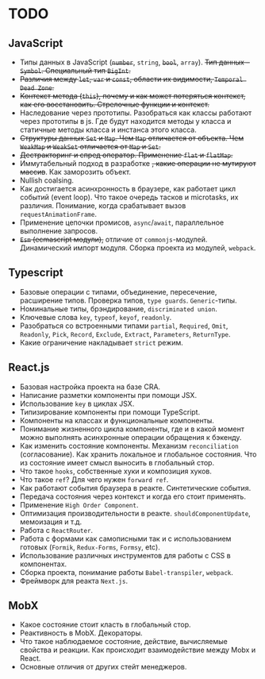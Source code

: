# TODO
## JavaScript
+ Типы данных в JavaScript (~~`number`~~, `string`, ~~`bool`~~, `array`). ~~Тип данных – `Symbol`. Специальный тип `BigInt`.~~
+ ~~Различия между `let`, `var` и `const`, области их видимости, `Temporal Dead Zone`.~~
+ ~~Контекст метода (`this`), почему и как может потеряться контекст, как его восстановить. Стрелочные функции и контекст.~~
+ Наследование через прототипы. Разобраться как классы работают через прототипы в js. Где будут находится методы у класса и статичные методы класса и инстанса этого класса.
+ ~~Структуры данных `Set` и `Map`. Чем `Map` отличается от объекта. Чем `WeakMap` и `WeakSet` отличается от `Map` и `Set`.~~
+ ~~Дестракторинг и спред оператор. Применение `flat` и `flatMap`.~~
+ Иммутабельный подход в разработке ~~, какие операции не мутируют массив~~. Как заморозить объект.
+ Nullish coalsing.
+ Как достигается асинхронность в браузере, как работает цикл событий (event loop). Что такое очередь тасков и microtasks, их различия. Понимание, когда срабатывает вызов `requestAnimationFrame`.
+ Применение цепочки промисов, `async`/`await`, параллельное выполнение запросов.
+ ~~`Esm` (ecmascript модули),~~ отличие от `commonjs`-модулей. Динамический импорт модуля. Сборка проекта из модулей, `webpack`.

## Typescript
+ Базовые операции с типами, объединение, пересечение, расширение типов. Проверка типов, `type guards`. `Generic`-типы.
+ Номинальные типы, брэндирование, `discriminated union`.
+ Ключевые слова `key`, `typeof`, `keyof`, `readonly`.
+ Разобраться со встроенными типами `partial`, `Required`, `Omit`, `Readonly`, `Pick`, `Record`, `Exclude`, `Extract`, `Parameters`, `ReturnType`.
+ Какие ограничение накладывает `strict` режим.

## React.js
+ Базовая настройка проекта на базе CRA.
+ Написание разметки компоненты при помощи JSX.
+ Использование `key` в циклах JSX.
+ Типизирование компоненты при помощи TypeScript.
+ Компоненты на классах и функциональные компоненты.
+ Понимание жизненного цикла компоненты, где и в какой момент можно выполнять асинхронные операции обращения к бэкенду.
+ Как изменить состояние компоненты. Механизм `reconciliation` (согласование). Как хранить локальное и глобальное состояния. Что из состояние имеет смысл выносить в глобальный стор.
+ Что такое `hooks`, собственные хуки и композиция хуков.
+ Что такое `ref`? Для чего нужен `forward ref`.
+ Как работают события браузера в реакте. Синтетические события.
+ Передача состояния через контекст и когда его стоит применять.
+ Применение `High Order Component`.
+ Оптимизация производительности в реакте. `shouldComponentUpdate`, мемоизация и т.д.
+ Работа с `ReactRouter`.
+ Работа с формами как самописными так и с использованием готовых (`Formik`, `Redux-Forms`, `Formsy`, etc).
+ Использование различных инструментов для работы с CSS в компонентах.
+ Сборка проекта, понимание работы `Babel-transpiler`, `webpack`.
+ Фреймворк для реакта `Next.js`.

## MobX
+ Какое состояние стоит класть в глобальный стор. 
+ Реактивность в MobX. Декораторы.
+ Что такое наблюдаемое состояние, действие, вычисляемые свойства и реакции. Как происходит взаимодействие между Mobx и React.
+ Основные отличия от других стейт менеджеров. 